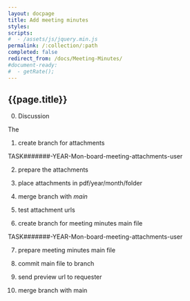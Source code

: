 ```yaml
---
layout: docpage
title: Add meeting minutes
styles:
scripts:
#  - /assets/js/jquery.min.js
permalink: /:collection/:path
completed: false
redirect_from: /docs/Meeting-Minutes/
#document-ready:
#  - getRate();
---
```


## {{page.title}}



0. Discussion

The

1. create branch for attachments

TASK#######-YEAR-Mon-board-meeting-attachments-user

2. prepare the attachments

3. place attachments in pdf/year/month/folder

4. merge branch with <i>main</i>

5. test attachment urls

6. create branch for meeting minutes main file

TASK#######-YEAR-Mon-board-meeting-attachments-user

7. prepare meeting minutes main file

8. commit main file to branch

9. send preview url to requester

10. merge branch with main
